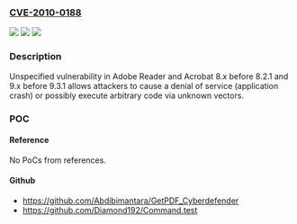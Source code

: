 ### [CVE-2010-0188](https://cve.mitre.org/cgi-bin/cvename.cgi?name=CVE-2010-0188)
![](https://img.shields.io/static/v1?label=Product&message=n%2Fa&color=blue)
![](https://img.shields.io/static/v1?label=Version&message=n%2Fa&color=blue)
![](https://img.shields.io/static/v1?label=Vulnerability&message=n%2Fa&color=brighgreen)

### Description

Unspecified vulnerability in Adobe Reader and Acrobat 8.x before 8.2.1 and 9.x before 9.3.1 allows attackers to cause a denial of service (application crash) or possibly execute arbitrary code via unknown vectors.

### POC

#### Reference
No PoCs from references.

#### Github
- https://github.com/Abdibimantara/GetPDF_Cyberdefender
- https://github.com/Diamond192/Command.test

